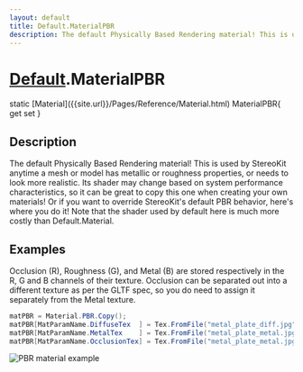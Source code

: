 ```yaml
---
layout: default
title: Default.MaterialPBR
description: The default Physically Based Rendering material! This is used by StereoKit anytime a mesh or model has metallic or roughness properties, or needs to look more realistic. Its shader may change based on system performance characteristics, so it can be great to copy this one when creating your own materials! Or if you want to override StereoKit's default PBR behavior, here's where you do it! Note that the shader used by default here is much more costly than Default.Material.
---
```

# [Default]({{site.url}}/Pages/Reference/Default.html).MaterialPBR

<div class='signature' markdown='1'>
static [Material]({{site.url}}/Pages/Reference/Material.html) MaterialPBR{ get set }
</div>

## Description
The default Physically Based Rendering material! This is
used by StereoKit anytime a mesh or model has metallic or
roughness properties, or needs to look more realistic. Its shader
may change based on system performance characteristics, so it can
be great to copy this one when creating your own materials! Or if
you want to override StereoKit's default PBR behavior, here's
where you do it! Note that the shader used by default here is
much more costly than Default.Material.


## Examples

Occlusion (R), Roughness (G), and Metal (B) are stored
respectively in the R, G and B channels of their texture.
Occlusion can be separated out into a different texture as per
the GLTF spec, so you do need to assign it separately from the
Metal texture.
```csharp
matPBR = Material.PBR.Copy();
matPBR[MatParamName.DiffuseTex  ] = Tex.FromFile("metal_plate_diff.jpg");
matPBR[MatParamName.MetalTex    ] = Tex.FromFile("metal_plate_metal.jpg", false);
matPBR[MatParamName.OcclusionTex] = Tex.FromFile("metal_plate_metal.jpg", false);
```
![PBR material example]({{site.screen_url}}/MaterialPBR.jpg)

